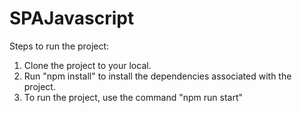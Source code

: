 # SPAJavascript

Steps to run the project:
1. Clone the project to your local.
2. Run "npm install" to install the dependencies associated with the project.
3. To run the project, use the command "npm run start"